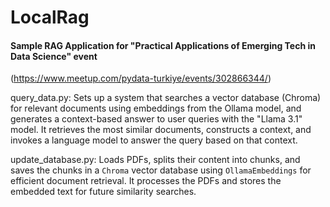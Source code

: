 # LocalRag
#### Sample RAG Application for "Practical Applications of Emerging Tech in Data Science" event
(https://www.meetup.com/pydata-turkiye/events/302866344/)

query_data.py: Sets up a system that searches a vector database (Chroma) for relevant documents using embeddings from the Ollama model, and generates a context-based answer to user queries with the "Llama 3.1" model. It retrieves the most similar documents, constructs a context, and invokes a language model to answer the query based on that context.

update_database.py: Loads PDFs, splits their content into chunks, and saves the chunks in a `Chroma` vector database using `OllamaEmbeddings` for efficient document retrieval. It processes the PDFs and stores the embedded text for future similarity searches.
